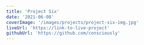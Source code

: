 ```yaml
---
title: 'Project Six'
date: '2021-06-08'
coverImage: '/images/projects/project-six-img.jpg'
liveUrl: 'https://link-to-live-project'
githubUrl: 'https://github.com/consciously'
---
```

